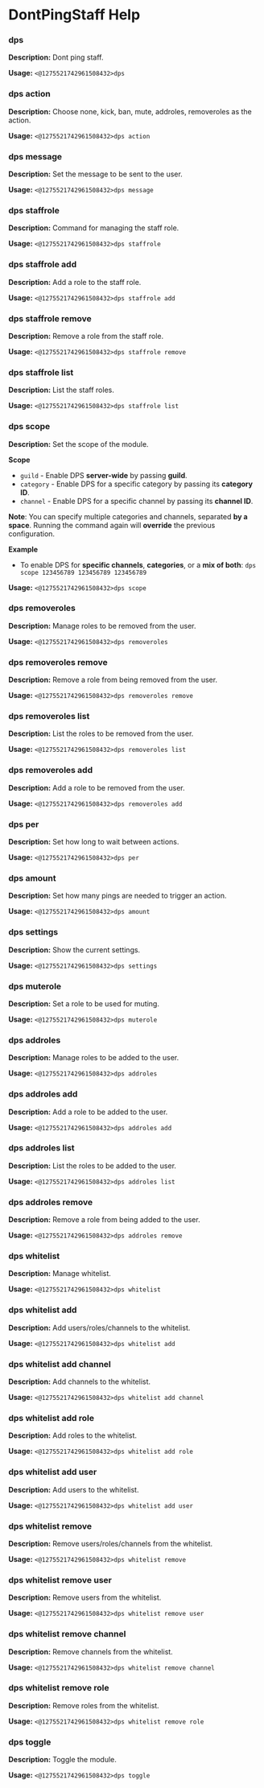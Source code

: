 # DontPingStaff Help

### dps

**Description:** Dont ping staff.

**Usage:** `<@1275521742961508432>dps`

### dps action

**Description:** Choose none, kick, ban, mute, addroles, removeroles as the action.

**Usage:** `<@1275521742961508432>dps action`

### dps message

**Description:** Set the message to be sent to the user.

**Usage:** `<@1275521742961508432>dps message`

### dps staffrole

**Description:** Command for managing the staff role.

**Usage:** `<@1275521742961508432>dps staffrole`

### dps staffrole add

**Description:** Add a role to the staff role.

**Usage:** `<@1275521742961508432>dps staffrole add`

### dps staffrole remove

**Description:** Remove a role from the staff role.

**Usage:** `<@1275521742961508432>dps staffrole remove`

### dps staffrole list

**Description:** List the staff roles.

**Usage:** `<@1275521742961508432>dps staffrole list`

### dps scope

**Description:** Set the scope of the module.

**Scope**
- `guild` - Enable DPS __**server-wide**__ by passing **guild**.
- `category` - Enable DPS for a specific category by passing its **category ID**.
- `channel` - Enable DPS for a specific channel by passing its **channel ID**.

**Note**: You can specify multiple categories and channels, separated **by a space**. Running the command again will **override** the previous configuration.

**Example**
- To enable DPS for **specific channels**, **categories**, or a **mix of both**: `dps scope 123456789 123456789 123456789`

**Usage:** `<@1275521742961508432>dps scope`

### dps removeroles

**Description:** Manage roles to be removed from the user.

**Usage:** `<@1275521742961508432>dps removeroles`

### dps removeroles remove

**Description:** Remove a role from being removed from the user.

**Usage:** `<@1275521742961508432>dps removeroles remove`

### dps removeroles list

**Description:** List the roles to be removed from the user.

**Usage:** `<@1275521742961508432>dps removeroles list`

### dps removeroles add

**Description:** Add a role to be removed from the user.

**Usage:** `<@1275521742961508432>dps removeroles add`

### dps per

**Description:** Set how long to wait between actions.

**Usage:** `<@1275521742961508432>dps per`

### dps amount

**Description:** Set how many pings are needed to trigger an action.

**Usage:** `<@1275521742961508432>dps amount`

### dps settings

**Description:** Show the current settings.

**Usage:** `<@1275521742961508432>dps settings`

### dps muterole

**Description:** Set a role to be used for muting.

**Usage:** `<@1275521742961508432>dps muterole`

### dps addroles

**Description:** Manage roles to be added to the user.

**Usage:** `<@1275521742961508432>dps addroles`

### dps addroles add

**Description:** Add a role to be added to the user.

**Usage:** `<@1275521742961508432>dps addroles add`

### dps addroles list

**Description:** List the roles to be added to the user.

**Usage:** `<@1275521742961508432>dps addroles list`

### dps addroles remove

**Description:** Remove a role from being added to the user.

**Usage:** `<@1275521742961508432>dps addroles remove`

### dps whitelist

**Description:** Manage whitelist.

**Usage:** `<@1275521742961508432>dps whitelist`

### dps whitelist add

**Description:** Add users/roles/channels to the whitelist.

**Usage:** `<@1275521742961508432>dps whitelist add`

### dps whitelist add channel

**Description:** Add channels to the whitelist.

**Usage:** `<@1275521742961508432>dps whitelist add channel`

### dps whitelist add role

**Description:** Add roles to the whitelist.

**Usage:** `<@1275521742961508432>dps whitelist add role`

### dps whitelist add user

**Description:** Add users to the whitelist.

**Usage:** `<@1275521742961508432>dps whitelist add user`

### dps whitelist remove

**Description:** Remove users/roles/channels from the whitelist.

**Usage:** `<@1275521742961508432>dps whitelist remove`

### dps whitelist remove user

**Description:** Remove users from the whitelist.

**Usage:** `<@1275521742961508432>dps whitelist remove user`

### dps whitelist remove channel

**Description:** Remove channels from the whitelist.

**Usage:** `<@1275521742961508432>dps whitelist remove channel`

### dps whitelist remove role

**Description:** Remove roles from the whitelist.

**Usage:** `<@1275521742961508432>dps whitelist remove role`

### dps toggle

**Description:** Toggle the module.

**Usage:** `<@1275521742961508432>dps toggle`

